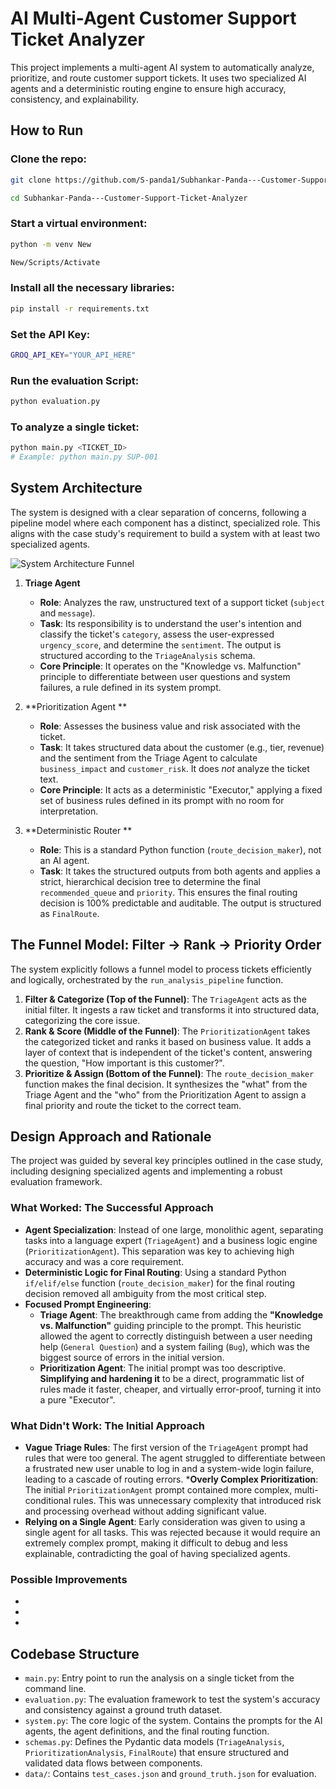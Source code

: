 # AI Multi-Agent Customer Support Ticket Analyzer

This project implements a multi-agent AI system to automatically analyze, prioritize, and route customer support tickets. It uses two specialized AI agents and a deterministic routing engine to ensure high accuracy, consistency, and explainability.

## How to Run
### Clone the repo:

```bash
git clone https://github.com/S-panda1/Subhankar-Panda---Customer-Support-Ticket-Analyzer.git

cd Subhankar-Panda---Customer-Support-Ticket-Analyzer
```

### Start a virtual environment:

```bash
python -m venv New

New/Scripts/Activate
```
### Install all the necessary libraries:

```bash
pip install -r requirements.txt
```
### Set the API Key:

```bash
GROQ_API_KEY="YOUR_API_HERE"
```
### Run the evaluation Script:

```bash
python evaluation.py
```
### To analyze a single ticket:

```bash
python main.py <TICKET_ID>
# Example: python main.py SUP-001
```

## System Architecture

The system is designed with a clear separation of concerns, following a pipeline model where each component has a distinct, specialized role. This aligns with the case study's requirement to build a system with at least two specialized agents.

![System Architecture Funnel]()

1.  **Triage Agent**
    * **Role**: Analyzes the raw, unstructured text of a support ticket (`subject` and `message`).
    * **Task**: Its responsibility is to understand the user's intention and classify the ticket's `category`, assess the user-expressed `urgency_score`, and determine the `sentiment`. The output is structured according to the `TriageAnalysis` schema.
    * **Core Principle**: It operates on the "Knowledge vs. Malfunction" principle to differentiate between user questions and system failures, a rule defined in its system prompt.

2.  **Prioritization Agent **
    * **Role**: Assesses the business value and risk associated with the ticket.
    * **Task**: It takes structured data about the customer (e.g., tier, revenue) and the sentiment from the Triage Agent to calculate `business_impact` and `customer_risk`. It does *not* analyze the ticket text.
    * **Core Principle**: It acts as a deterministic "Executor," applying a fixed set of business rules defined in its prompt with no room for interpretation.

3.  **Deterministic Router **
    * **Role**: This is a standard Python function (`route_decision_maker`), not an AI agent.
    * **Task**: It takes the structured outputs from both agents and applies a strict, hierarchical decision tree to determine the final `recommended_queue` and `priority`. This ensures the final routing decision is 100% predictable and auditable. The output is structured as `FinalRoute`.

## The Funnel Model: Filter -> Rank -> Priority Order

The system explicitly follows a funnel model to process tickets efficiently and logically, orchestrated by the `run_analysis_pipeline` function.

1.  **Filter & Categorize (Top of the Funnel)**: The `TriageAgent` acts as the initial filter. It ingests a raw ticket and transforms it into structured data, categorizing the core issue.
2.  **Rank & Score (Middle of the Funnel)**: The `PrioritizationAgent` takes the categorized ticket and ranks it based on business value. It adds a layer of context that is independent of the ticket's content, answering the question, "How important is this customer?".
3.  **Prioritize & Assign (Bottom of the Funnel)**: The `route_decision_maker` function makes the final decision. It synthesizes the "what" from the Triage Agent and the "who" from the Prioritization Agent to assign a final priority and route the ticket to the correct team.

## Design Approach and Rationale

The project was guided by several key principles outlined in the case study, including designing specialized agents and implementing a robust evaluation framework.

### What Worked: The Successful Approach

* **Agent Specialization**: Instead of one large, monolithic agent, separating tasks into a language expert (`TriageAgent`) and a business logic engine (`PrioritizationAgent`). This separation was key to achieving high accuracy and was a core requirement.
* **Deterministic Logic for Final Routing**: Using a standard Python `if/elif/else` function (`route_decision_maker`) for the final routing decision removed all ambiguity from the most critical step.
* **Focused Prompt Engineering**:
    * **Triage Agent**: The breakthrough came from adding the **"Knowledge vs. Malfunction"** guiding principle to the prompt. This heuristic allowed the agent to correctly distinguish between a user needing help (`General Question`) and a system failing (`Bug`), which was the biggest source of errors in the initial version.
    * **Prioritization Agent**: The initial prompt was too descriptive. **Simplifying and hardening it** to be a direct, programmatic list of rules made it faster, cheaper, and virtually error-proof, turning it into a pure "Executor".

### What Didn't Work: The Initial Approach

* **Vague Triage Rules**: The first version of the `TriageAgent` prompt had rules that were too general. The agent struggled to differentiate between a frustrated new user unable to log in and a system-wide login failure, leading to a cascade of routing errors.
***Overly Complex Prioritization**: The initial `PrioritizationAgent` prompt contained more complex, multi-conditional rules. This was unnecessary complexity that introduced risk and processing overhead without adding significant value.
* **Relying on a Single Agent**: Early consideration was given to using a single agent for all tasks. This was rejected because it would require an extremely complex prompt, making it difficult to debug and less explainable, contradicting the goal of having specialized agents.

### Possible Improvements
*
*
*

## Codebase Structure

* `main.py`: Entry point to run the analysis on a single ticket from the command line.
* `evaluation.py`: The evaluation framework to test the system's accuracy and consistency against a ground truth dataset.
* `system.py`: The core logic of the system. Contains the prompts for the AI agents, the agent definitions, and the final routing function.
* `schemas.py`: Defines the Pydantic data models (`TriageAnalysis`, `PrioritizationAnalysis`, `FinalRoute`) that ensure structured and validated data flows between components.
* `data/`: Contains `test_cases.json` and `ground_truth.json` for evaluation.


